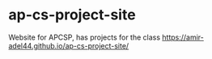 # ap-cs-project-site
Website for APCSP, has projects for the class
https://amir-adel44.github.io/ap-cs-project-site/
